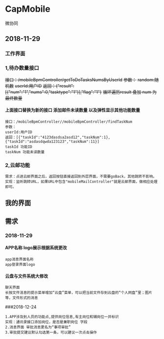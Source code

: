 # CapMobile
微协同
## 2018-11-29
### 工作界面
### 1,待办数量接口
<del>接口：/mobileBpmController/getToDoTasksNumsByUserId</del>
<del>参数：</del>
<del>random:随机数</del>
<del>userId:用户ID</del>
<del>返回：{"result":[{"num":"1","nums":0,"tasktype":"1"}],"flag":"1"}</del>
<del>循环遍历result 叠加 num 为最终数量</del>

#### 上面接口替换为新的接口 添加邮件未读数量  以及弹性显示其他功能数量
    接口：/mobileBpmController//mobileBpmController/findTaskNum
    参数：
    userId:用户ID
    返回：[{"taskId":"4123dasdsa2asd12","taskNum":1},{"taskId":"asdasdqwda123123","taskNum":11}]
    taskId 功能ID
    taskNum 功能未读数量
    
    
### 2,云邮功能
    需求：点进云邮界面之后，返回按钮直接返回到外层界面，不需要goBack，其他跳转不影响。
    实现：监听跳转URL，如果URL中包含"mobileMailController"就是云邮界面，做相应处理即可。
## 我的界面
    
    
    
    
## 需求
### 2018-11-29
#### APP名称 logo展示根据系统更改
    app消息界面名称 
    app登录界面logo
    
#### 云盘与文件系统大修改
    聊天界面
    长按文件消息的提示菜单增加“云盘”菜单，可以把当前文件存到云盘的“个人网盘”里；图片等，文件形式的消息
###2018-12-24

    1.APP涉及到人员的功能点,提供岗位信息,有主岗位和辅岗位一并标识
    实现：通讯录接口添加岗位，是否是兼职岗位 字段
    2.消息界面 审批消息更名为“事项审批”
    3.审批提交建议默认勾选第一条，可以建议一次点击操作
    
